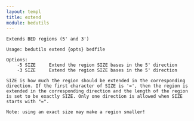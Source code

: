 ```yaml
---
layout: templ
title: extend
module: bedutils
---
```

    
    Extends BED regions (5' and 3')
    
    Usage: bedutils extend {opts} bedfile
    
    Options:
        -5 SIZE     Extend the region SIZE bases in the 5' direction
        -3 SIZE     Extend the region SIZE bases in the 5' direction
    
    SIZE is how much the region should be extended in the corresponding
    direction. If the first character of SIZE is '=', then the region is
    extended in the corresponding direction and the length of the region
    is set to be exactly SIZE. Only one direction is allowed when SIZE
    starts with "=".
    
    Note: using an exact size may make a region smaller!
    
    
    
